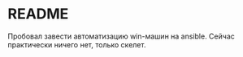 # README #

Пробовал завести автоматизацию win-машин на ansible. Сейчас практически ничего нет, только скелет.